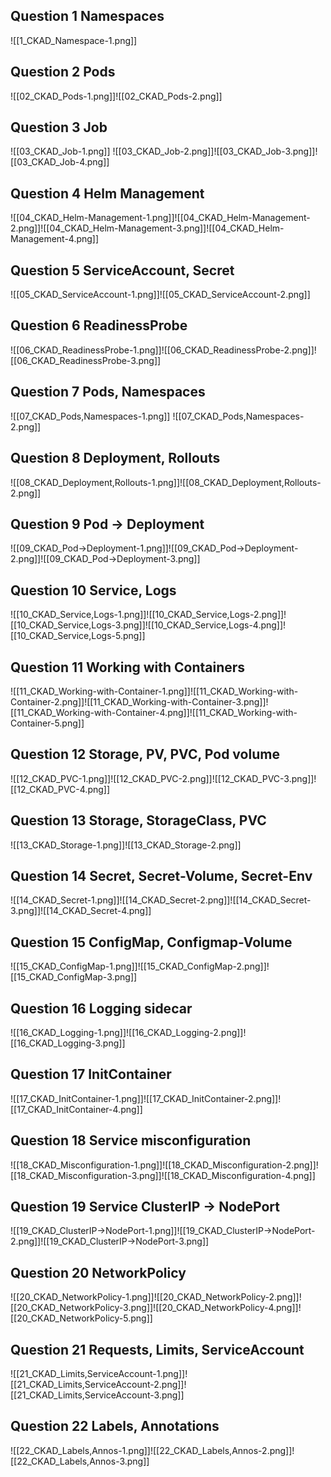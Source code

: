 ## Question 1 Namespaces
![[1_CKAD_Namespace-1.png]]


## Question 2 Pods
![[02_CKAD_Pods-1.png]]![[02_CKAD_Pods-2.png]]
## Question 3 Job
![[03_CKAD_Job-1.png]]
![[03_CKAD_Job-2.png]]![[03_CKAD_Job-3.png]]![[03_CKAD_Job-4.png]]
## Question 4 Helm Management
![[04_CKAD_Helm-Management-1.png]]![[04_CKAD_Helm-Management-2.png]]![[04_CKAD_Helm-Management-3.png]]![[04_CKAD_Helm-Management-4.png]]
## Question 5 ServiceAccount, Secret
![[05_CKAD_ServiceAccount-1.png]]![[05_CKAD_ServiceAccount-2.png]]
## Question 6 ReadinessProbe
![[06_CKAD_ReadinessProbe-1.png]]![[06_CKAD_ReadinessProbe-2.png]]![[06_CKAD_ReadinessProbe-3.png]]
## Question 7 Pods, Namespaces
![[07_CKAD_Pods,Namespaces-1.png]]
![[07_CKAD_Pods,Namespaces-2.png]]
## Question 8 Deployment, Rollouts
![[08_CKAD_Deployment,Rollouts-1.png]]![[08_CKAD_Deployment,Rollouts-2.png]]
## Question 9 Pod -> Deployment
![[09_CKAD_Pod->Deployment-1.png]]![[09_CKAD_Pod->Deployment-2.png]]![[09_CKAD_Pod->Deployment-3.png]]
## Question 10 Service, Logs
![[10_CKAD_Service,Logs-1.png]]![[10_CKAD_Service,Logs-2.png]]![[10_CKAD_Service,Logs-3.png]]![[10_CKAD_Service,Logs-4.png]]![[10_CKAD_Service,Logs-5.png]]
## Question 11 Working with Containers
![[11_CKAD_Working-with-Container-1.png]]![[11_CKAD_Working-with-Container-2.png]]![[11_CKAD_Working-with-Container-3.png]]![[11_CKAD_Working-with-Container-4.png]]![[11_CKAD_Working-with-Container-5.png]]
## Question 12 Storage, PV, PVC, Pod volume
![[12_CKAD_PVC-1.png]]![[12_CKAD_PVC-2.png]]![[12_CKAD_PVC-3.png]]![[12_CKAD_PVC-4.png]]
## Question 13 Storage, StorageClass, PVC
![[13_CKAD_Storage-1.png]]![[13_CKAD_Storage-2.png]]
## Question 14 Secret, Secret-Volume, Secret-Env
![[14_CKAD_Secret-1.png]]![[14_CKAD_Secret-2.png]]![[14_CKAD_Secret-3.png]]![[14_CKAD_Secret-4.png]]
## Question 15 ConfigMap, Configmap-Volume
![[15_CKAD_ConfigMap-1.png]]![[15_CKAD_ConfigMap-2.png]]![[15_CKAD_ConfigMap-3.png]]
## Question 16 Logging sidecar
![[16_CKAD_Logging-1.png]]![[16_CKAD_Logging-2.png]]![[16_CKAD_Logging-3.png]]

## Question 17 InitContainer
![[17_CKAD_InitContainer-1.png]]![[17_CKAD_InitContainer-2.png]]![[17_CKAD_InitContainer-4.png]]
## Question 18 Service misconfiguration
![[18_CKAD_Misconfiguration-1.png]]![[18_CKAD_Misconfiguration-2.png]]![[18_CKAD_Misconfiguration-3.png]]![[18_CKAD_Misconfiguration-4.png]]
## Question 19 Service ClusterIP -> NodePort
![[19_CKAD_ClusterIP->NodePort-1.png]]![[19_CKAD_ClusterIP->NodePort-2.png]]![[19_CKAD_ClusterIP->NodePort-3.png]]
## Question 20 NetworkPolicy
![[20_CKAD_NetworkPolicy-1.png]]![[20_CKAD_NetworkPolicy-2.png]]![[20_CKAD_NetworkPolicy-3.png]]![[20_CKAD_NetworkPolicy-4.png]]![[20_CKAD_NetworkPolicy-5.png]]
## Question 21 Requests, Limits, ServiceAccount
![[21_CKAD_Limits,ServiceAccount-1.png]]![[21_CKAD_Limits,ServiceAccount-2.png]]![[21_CKAD_Limits,ServiceAccount-3.png]]
## Question 22 Labels, Annotations
![[22_CKAD_Labels,Annos-1.png]]![[22_CKAD_Labels,Annos-2.png]]![[22_CKAD_Labels,Annos-3.png]]